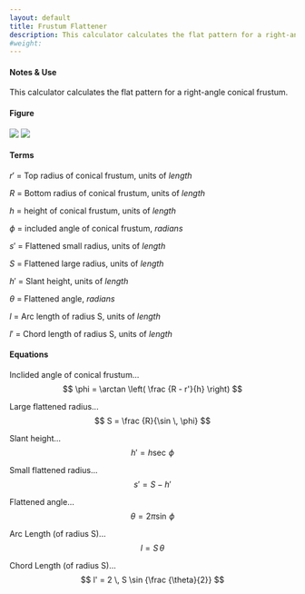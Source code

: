 ```yaml
---
layout: default
title: Frustum Flattener
description: This calculator calculates the flat pattern for a right-angle conical frustum.
#weight:
---
```


#### Notes & Use

This calculator calculates the flat pattern for a right-angle conical frustum.

#### Figure

![](../../image/frustum_1.jpg)
![](../../image/frustum_2.jpg)


#### Terms

$r'$ = Top radius of conical frustum, units of *length*

$R$ = Bottom radius of conical frustum, units of *length*

$h$ = height of conical frustum, units of *length*

$\phi$ = included angle of conical frustum, *radians*

$s'$ = Flattened small radius, units of *length*

$S$ = Flattened large radius, units of *length*

$h'$ = Slant height, units of *length*

$\theta$ = Flattened angle, *radians*

$l$ = Arc length of radius S, units of *length*

$l'$ = Chord length of radius S, units of *length*

#### Equations

Inclided angle of conical frustum...
$$ \phi = \arctan \left( \frac {R - r'}{h} \right) $$

Large flattened radius...
$$ S = \frac {R}{\sin \, \phi} $$

Slant height...
$$ h' = h \sec \, \phi $$

Small flattened radius...
$$ s' = S - h' $$

Flattened angle...
$$ \theta = 2 \pi \sin \, \phi $$

Arc Length (of radius S)...
$$ l = S \, \theta $$

Chord Length (of radius S)...
$$ l' = 2 \, S \sin {\frac {\theta}{2}} $$
